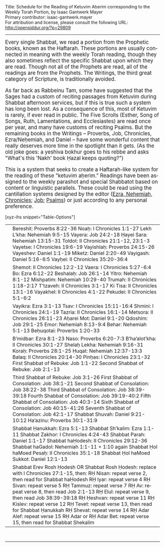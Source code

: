 <html>
<head></head>
<body>
Title: Schedule for the Reading of Ketuvim Aḥerim corresponding to the Weekly Torah Portion, by Isaac Gantwerk Mayer<br />
Primary contributor: isaac-gantwerk.mayer<br />
For attribution and license, please consult the following URL: <a href="http://opensiddur.org/?p=29809">http://opensiddur.org/?p=29809</a>
<p />
<hr />

<div class="english" lang="en" style="font-size: 1.2em;">
Every single Shabbat, we read a portion from the Prophetic books, known as the Haftarah. These portions are usually connected in meaning with the weekly Torah reading, though they also sometimes reflect the specific Shabbat upon which they are read. Though not all of the Prophets are read, all of the readings are from the Prophets. The Writings, the third great category of Scripture, is traditionally avoided.

As far back as Rabbeinu Tam, some have suggested that the Sages had a custom of reciting passages from Ketuvim during Shabbat afternoon services, but if this is true such a system has long been lost. As a consequence of this, most of Ketuvim is rarely, if ever read in public. The Five Scrolls (Esther, Song of Songs, Ruth, Lamentations, and Ecclesiastes) are read once per year, and many have customs of reciting Psalms. But the remaining books in the Writings – Proverbs, Job, Chronicles, Ezra/Neḥemiah, and Daniel – have some wonderful content that really deserves more time in the spotlight than it gets. (As the old joke goes: a yeshiva bokhur goes to his rebbe and asks "What's this 'Nakh' book Ḥazal keeps quoting?")

This is a system that seeks to create a Haftarah-like system for the reading of these "ketuvim aḥerim." Readings have been assigned to the weekly parashot and special Shabbatot based on content or linguistic parallels. These could be read using the cantillation systems designed by the editor (<a href="https://opensiddur.org/readings-and-sourcetexts/cantillation/a-cantillation-system-for-ezra-nehemiah-chronicles-and-daniel-by-isaac-gantwerk-mayer/">Ezra, Nehemiah, Chronicles</a>; <a href="https://opensiddur.org/readings-and-sourcetexts/cantillation/an-ashkenazi-style-cantillation-system-for-job-by-isaac-gantwerk-mayer/">Job</a>; <a href="https://opensiddur.org/readings-and-sourcetexts/cantillation/an-ashkenazi-style-cantillation-system-for-psalms-by-isaac-gantwerk-mayer/">Psalms</a>) or just according to any personal preference.
</div>

[xyz-ihs snippet="Table-Options"]<table style="margin-left: auto; margin-right: auto;" class="draggable">
<tbody>
<tr><td style="vertical-align:top;">
<div class="liturgy" lang="he">

</span></div></td>
 
<td style="vertical-align:top;">
<div class="english" lang="en">
Bereshit: Proverbs 8:22-36
Noaḥ: I Chronicles 1:1-27
Lekh L’kha: Nehemiah 9:5-15
Vayera: Job 24:2-18
Ḥayei Sara: Nehemiah 13:15-31
Toldot: II Chronicles 21:1-12, 23:1-3 
Vayetse: I Chronicles 19:6-19
Vayishlaḥ: Proverbs 24:15-26
Vayeshev: Daniel 1:1-19
Miketz: Daniel 2:20-49 
Vayigash: Daniel 5:16-6:5
Vayḥei: II Chronicles 35:20-36:4
</div></td></tr>


<tr><td style="vertical-align:top;">
<div class="liturgy" lang="he">

</span></div></td>
 
<td style="vertical-align:top;">
<div class="english" lang="en">
Shemot: II Chronicles 12:2-12
Vaera: I Chronicles 5:27-6:4
Bo: Ezra 6:12-22
Beshalaḥ: Job 26:1-14
Yitro: Nehemiah 8:1-12
Mishpatim: Nehemiah 10:29-40
Trumah: II Chronicles 1:18-2:17
T’tzaveh: II Chronicles 3:1-17
Ki Tisa: II Chronicles 13:1-16
Vayakhel: II Chronicles 4:1-22
Pekudei: II Chronicles 5:1-6:2
</div></td></tr>


<tr><td style="vertical-align:top;">
<div class="liturgy" lang="he">

</span></div></td>
 
<td style="vertical-align:top;">
<div class="english" lang="en">
Vayikra: Ezra 3:1-13
Tsav: I Chronicles 15:11-16:4
Shmini: I Chronicles 24:1-19
Tazria: II Chronicles 16:1-14
Metsora: II Chronicles 26:11-23
Aḥarei Mot: Daniel 9:1-20
Qdoshim: Job 29:1-25
Emor: Nehemiah 8:13-9:4
Behar: Nehemiah 5:1-13
Beḥuqotai: Proverbs 1:20-33
</div></td></tr>


<tr><td style="vertical-align:top;">
<div class="liturgy" lang="he">

</span></div></td>
 
<td style="vertical-align:top;">
<div class="english" lang="en">
B’midbar: Ezra 8:1-23
Naso: Proverbs 6:20-7:3
B’ha’alot’kha: II Chronicles 30:1-27
Shelaḥ Lekha: Nehemiah 9:16-31
Koraḥ: Proverbs 28:1-25
Ḥuqat: Nehemiah 12:37-13:3
Balaq: II Chronicles 20:14-30
Pinḥas: I Chronicles 23:1-32
First Shabbat of Rebuke: Job 1:1-22
Second Shabbat of Rebuke: Job 2:1-13
</div></td></tr>


<tr><td style="vertical-align:top;">
<div class="liturgy" lang="he">

</span></div></td>
 
<td style="vertical-align:top;">
<div class="english" lang="en">
Third Shabbat of Rebuke: Job 3:1-26
First Shabbat of Consolation: Job 38:1-21
Second Shabbat of Consolation: Job 38:22-38
Third Shabbat of Consolation: Job 38:39-39:18
Fourth Shabbat of Consolation: Job 39:19-40:2
Fifth Shabbat of Consolation: Job 40:3-14
Sixth Shabbat of Consolation: Job 40:15-41:26
Seventh Shabbat of Consolation: Job 42:1-17
Shabbat Shuvah: Daniel 9:21-10:12
Ha’azinu: Proverbs 30:1-31:9
</div></td></tr>


<tr><td style="vertical-align:top;">
<div class="liturgy" lang="he">

</span></div></td>
 
<td style="vertical-align:top;">
<div class="english" lang="en">
Shabbat Ḥanukkah: Ezra 5:1-13
Shabbat Sh’kalim: Ezra 1:1-11
Shabbat Zakhor: I Chronicles 4:24-43
Shabbat Parah: Daniel 1:1-17
Shabbat haḤodesh: II Chronicles 29:12-36
Shabbat haGadol: Nehemiah 1:1-11 + 1:10 again
Shabbat Ḥol haMoed Pesaḥ: II Chronicles 35:1-18
Shabbat Ḥol haMoed Sukkot: Daniel 12:1-13
</div></td></tr>


<tr><td style="vertical-align:top;">
<div class="liturgy" lang="he">

</span></div></td>
 
<td style="vertical-align:top;">
<div class="english" lang="en">
Shabbat Erev Rosh Ḥodesh OR Shabbat Rosh Ḥodesh: replace with I Chronicles 27:1-15, then:
RḤ Nisan: repeat verse 2, then read for Shabbat haḤodesh
RḤ Iyar: repeat verse 4
RḤ Sivan: repeat verse 5
RḤ Tammuz: repeat verse 7
RḤ Av: repeat verse 8, then read Job 2:1-13
RḤ Elul: repeat verse 9,    then read Job 38:39-39:18
RḤ Ḥeshvan: repeat verse 11
RḤ Kislev: repeat verse 12
RḤ Tevet: repeat verse 13, then read for Shabbat Ḥanukkah
RḤ Shevat: repeat verse 14
RḤ Adar Alef: repeat verse 15
RḤ Adar or RḤ Adar Bet: repeat verse 15, then read for Shabbat Shekalim
</div></td></tr>
</tbody></table>

&nbsp;

<hr />

&nbsp;
</body>
</html>